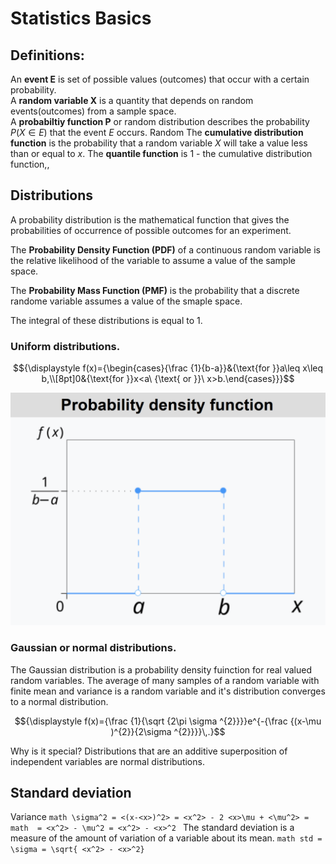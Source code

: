 # Statistics Basics

## Definitions:
An **event E** is set of possible values (outcomes) that occur with a certain probability.  
A **random variable X** is a quantity that depends on random events(outcomes) from a sample space.  
A **probabiltiy function P** or random distribution describes the probability $P(X\in E)$ that the event $E$ occurs.  Random
The  **cumulative distribution function** is the probability that a random variable $X$ will take a value less than or equal to $x$.
The **quantile function** is 1 - the cumulative distribution function,, 

## Distributions
A probability distribution is the mathematical function that gives the probabilities of occurrence of possible outcomes for an experiment.

The **Probability Density Function (PDF)** of a continuous random variable is the relative likelihood of the variable to assume a value of the sample space.  

The **Probability Mass Function (PMF)** is the probability that a discrete randome variable assumes a value of the smaple space.  

The integral of these distributions is equal to 1.

### Uniform distributions.
```math
{\displaystyle f(x)={\begin{cases}{\frac {1}{b-a}}&{\text{for }}a\leq x\leq b,\\[8pt]0&{\text{for }}x<a\ {\text{ or }}\ x>b.\end{cases}}}
```
![Picture](images/Uniform_Distribution_PDF.png)  

### Gaussian or normal  distributions.
The Gaussian distribution is a probability density fuinction for real valued random variables. The average of many samples of a random variable with finite mean and variance is a random variable and it's distribution converges to a normal distribution.
```math 
{\displaystyle f(x)={\frac {1}{\sqrt {2\pi \sigma ^{2}}}}e^{-{\frac {(x-\mu )^{2}}{2\sigma ^{2}}}}\,.}
```
Why is it special?  Distributions that are an additive superposition of independent variables are normal distributions.

## Standard deviation
Variance 
```math \sigma^2 = <(x-<x>)^2> = <x^2> - 2 <x>\mu + <\mu^2> = ```
```math  = <x^2> - \mu^2 = <x^2> - <x>^2 ```
The standard deviation is a measure of the amount of variation of a variable about its mean.
```math std = \sigma = \sqrt{ <x^2> - <x>^2} ```
